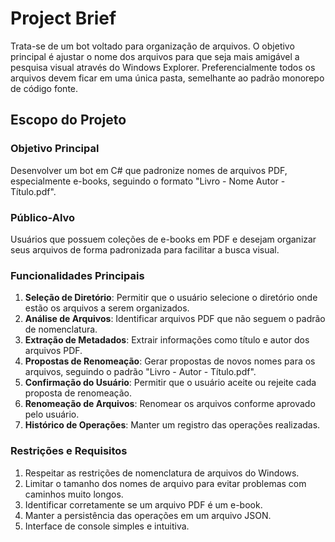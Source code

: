 # Project Brief

Trata-se de um bot voltado para organização de arquivos. O objetivo principal é ajustar o nome dos arquivos para que seja mais amigável a pesquisa visual através do Windows Explorer. Preferencialmente todos os arquivos devem ficar em uma única pasta, semelhante ao padrão monorepo de código fonte.

## Escopo do Projeto

### Objetivo Principal

Desenvolver um bot em C# que padronize nomes de arquivos PDF, especialmente e-books, seguindo o formato "Livro - Nome Autor - Título.pdf".

### Público-Alvo

Usuários que possuem coleções de e-books em PDF e desejam organizar seus arquivos de forma padronizada para facilitar a busca visual.

### Funcionalidades Principais

1. **Seleção de Diretório**: Permitir que o usuário selecione o diretório onde estão os arquivos a serem organizados.
2. **Análise de Arquivos**: Identificar arquivos PDF que não seguem o padrão de nomenclatura.
3. **Extração de Metadados**: Extrair informações como título e autor dos arquivos PDF.
4. **Propostas de Renomeação**: Gerar propostas de novos nomes para os arquivos, seguindo o padrão "Livro - Autor - Título.pdf".
5. **Confirmação do Usuário**: Permitir que o usuário aceite ou rejeite cada proposta de renomeação.
6. **Renomeação de Arquivos**: Renomear os arquivos conforme aprovado pelo usuário.
7. **Histórico de Operações**: Manter um registro das operações realizadas.

### Restrições e Requisitos

1. Respeitar as restrições de nomenclatura de arquivos do Windows.
2. Limitar o tamanho dos nomes de arquivo para evitar problemas com caminhos muito longos.
3. Identificar corretamente se um arquivo PDF é um e-book.
4. Manter a persistência das operações em um arquivo JSON.
5. Interface de console simples e intuitiva.
